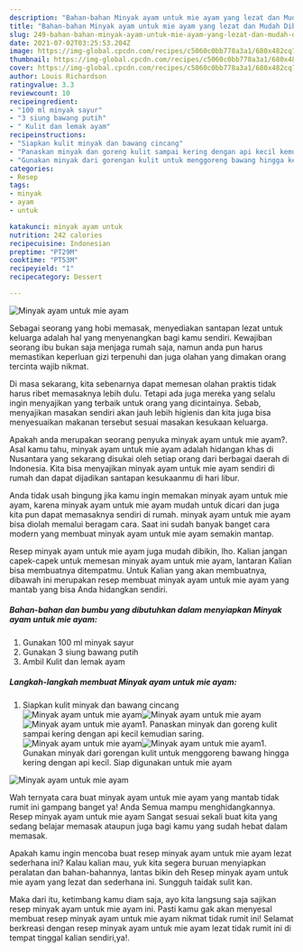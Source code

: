 ```yaml
---
description: "Bahan-bahan Minyak ayam untuk mie ayam yang lezat dan Mudah Dibuat"
title: "Bahan-bahan Minyak ayam untuk mie ayam yang lezat dan Mudah Dibuat"
slug: 249-bahan-bahan-minyak-ayam-untuk-mie-ayam-yang-lezat-dan-mudah-dibuat
date: 2021-07-02T03:25:53.204Z
image: https://img-global.cpcdn.com/recipes/c5060c0bb778a3a1/680x482cq70/minyak-ayam-untuk-mie-ayam-foto-resep-utama.jpg
thumbnail: https://img-global.cpcdn.com/recipes/c5060c0bb778a3a1/680x482cq70/minyak-ayam-untuk-mie-ayam-foto-resep-utama.jpg
cover: https://img-global.cpcdn.com/recipes/c5060c0bb778a3a1/680x482cq70/minyak-ayam-untuk-mie-ayam-foto-resep-utama.jpg
author: Louis Richardson
ratingvalue: 3.3
reviewcount: 10
recipeingredient:
- "100 ml minyak sayur"
- "3 siung bawang putih"
- " Kulit dan lemak ayam"
recipeinstructions:
- "Siapkan kulit minyak dan bawang cincang"
- "Panaskan minyak dan goreng kulit sampai kering dengan api kecil kemudian saring."
- "Gunakan minyak dari gorengan kulit untuk menggoreng bawang hingga kering dengan api kecil. Siap digunakan untuk mie ayam"
categories:
- Resep
tags:
- minyak
- ayam
- untuk

katakunci: minyak ayam untuk 
nutrition: 242 calories
recipecuisine: Indonesian
preptime: "PT29M"
cooktime: "PT53M"
recipeyield: "1"
recipecategory: Dessert

---
```



![Minyak ayam untuk mie ayam](https://img-global.cpcdn.com/recipes/c5060c0bb778a3a1/680x482cq70/minyak-ayam-untuk-mie-ayam-foto-resep-utama.jpg)

Sebagai seorang yang hobi memasak, menyediakan santapan lezat untuk keluarga adalah hal yang menyenangkan bagi kamu sendiri. Kewajiban seorang ibu bukan saja menjaga rumah saja, namun anda pun harus memastikan keperluan gizi terpenuhi dan juga olahan yang dimakan orang tercinta wajib nikmat.

Di masa  sekarang, kita sebenarnya dapat memesan olahan praktis tidak harus ribet memasaknya lebih dulu. Tetapi ada juga mereka yang selalu ingin menyajikan yang terbaik untuk orang yang dicintainya. Sebab, menyajikan masakan sendiri akan jauh lebih higienis dan kita juga bisa menyesuaikan makanan tersebut sesuai masakan kesukaan keluarga. 



Apakah anda merupakan seorang penyuka minyak ayam untuk mie ayam?. Asal kamu tahu, minyak ayam untuk mie ayam adalah hidangan khas di Nusantara yang sekarang disukai oleh setiap orang dari berbagai daerah di Indonesia. Kita bisa menyajikan minyak ayam untuk mie ayam sendiri di rumah dan dapat dijadikan santapan kesukaanmu di hari libur.

Anda tidak usah bingung jika kamu ingin memakan minyak ayam untuk mie ayam, karena minyak ayam untuk mie ayam mudah untuk dicari dan juga kita pun dapat memasaknya sendiri di rumah. minyak ayam untuk mie ayam bisa diolah memalui beragam cara. Saat ini sudah banyak banget cara modern yang membuat minyak ayam untuk mie ayam semakin mantap.

Resep minyak ayam untuk mie ayam juga mudah dibikin, lho. Kalian jangan capek-capek untuk memesan minyak ayam untuk mie ayam, lantaran Kalian bisa membuatnya ditempatmu. Untuk Kalian yang akan membuatnya, dibawah ini merupakan resep membuat minyak ayam untuk mie ayam yang mantab yang bisa Anda hidangkan sendiri.

<!--inarticleads1-->

##### Bahan-bahan dan bumbu yang dibutuhkan dalam menyiapkan Minyak ayam untuk mie ayam:

1. Gunakan 100 ml minyak sayur
1. Gunakan 3 siung bawang putih
1. Ambil  Kulit dan lemak ayam




<!--inarticleads2-->

##### Langkah-langkah membuat Minyak ayam untuk mie ayam:

1. Siapkan kulit minyak dan bawang cincang
<img src="https://img-global.cpcdn.com/steps/c8dd47d48656c2cb/160x128cq70/minyak-ayam-untuk-mie-ayam-langkah-memasak-1-foto.jpg" alt="Minyak ayam untuk mie ayam"><img src="https://img-global.cpcdn.com/steps/b003d207698c33e6/160x128cq70/minyak-ayam-untuk-mie-ayam-langkah-memasak-1-foto.jpg" alt="Minyak ayam untuk mie ayam"><img src="https://img-global.cpcdn.com/steps/4fc89deccd25fa6a/160x128cq70/minyak-ayam-untuk-mie-ayam-langkah-memasak-1-foto.jpg" alt="Minyak ayam untuk mie ayam">1. Panaskan minyak dan goreng kulit sampai kering dengan api kecil kemudian saring.
<img src="https://img-global.cpcdn.com/steps/dfe85953ccc355b7/160x128cq70/minyak-ayam-untuk-mie-ayam-langkah-memasak-2-foto.jpg" alt="Minyak ayam untuk mie ayam"><img src="https://img-global.cpcdn.com/steps/999af77ba2dce900/160x128cq70/minyak-ayam-untuk-mie-ayam-langkah-memasak-2-foto.jpg" alt="Minyak ayam untuk mie ayam">1. Gunakan minyak dari gorengan kulit untuk menggoreng bawang hingga kering dengan api kecil. Siap digunakan untuk mie ayam
<img src="https://img-global.cpcdn.com/steps/ae988a5c1109ecd2/160x128cq70/minyak-ayam-untuk-mie-ayam-langkah-memasak-3-foto.jpg" alt="Minyak ayam untuk mie ayam">



Wah ternyata cara buat minyak ayam untuk mie ayam yang mantab tidak rumit ini gampang banget ya! Anda Semua mampu menghidangkannya. Resep minyak ayam untuk mie ayam Sangat sesuai sekali buat kita yang sedang belajar memasak ataupun juga bagi kamu yang sudah hebat dalam memasak.

Apakah kamu ingin mencoba buat resep minyak ayam untuk mie ayam lezat sederhana ini? Kalau kalian mau, yuk kita segera buruan menyiapkan peralatan dan bahan-bahannya, lantas bikin deh Resep minyak ayam untuk mie ayam yang lezat dan sederhana ini. Sungguh taidak sulit kan. 

Maka dari itu, ketimbang kamu diam saja, ayo kita langsung saja sajikan resep minyak ayam untuk mie ayam ini. Pasti kamu gak akan menyesal membuat resep minyak ayam untuk mie ayam nikmat tidak rumit ini! Selamat berkreasi dengan resep minyak ayam untuk mie ayam lezat tidak rumit ini di tempat tinggal kalian sendiri,ya!.

